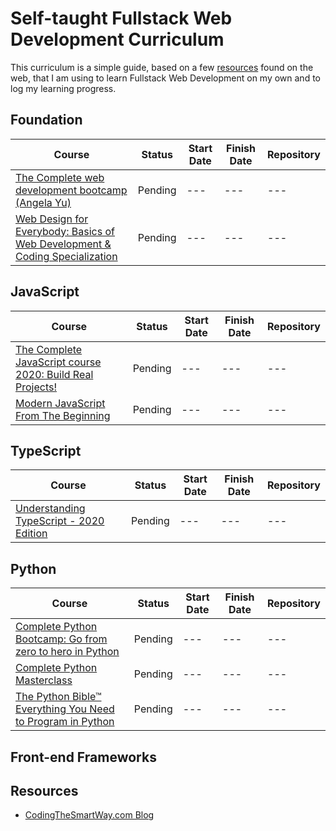 # Self-taught Fullstack Web Development Curriculum

This curriculum is a simple guide, based on a few [resources](#resources) found on the web, that I am using to learn Fullstack Web Development on my own and to log my learning progress.

## Foundation

| Course | Status | Start Date | Finish Date | Repository
-------- | ------ | ---------- | ----------- | ----------
[The Complete web development bootcamp (Angela Yu)](https://www.udemy.com/course/the-complete-web-development-bootcamp) | Pending | --- | --- | ---
[Web Design for Everybody: Basics of Web Development & Coding Specialization](https://www.coursera.org/specializations/web-design) | Pending | --- | --- | ---

## JavaScript

| Course | Status | Start Date | Finish Date | Repository
-------- | ------ | ---------- | ----------- | ----------
[The Complete JavaScript course 2020: Build Real Projects!](https://www.udemy.com/course/the-complete-javascript-course) | Pending | --- | --- | ---
[Modern JavaScript From The Beginning](https://www.udemy.com/course/modern-javascript-from-the-beginning/) | Pending | --- | --- | ---

## TypeScript

| Course | Status | Start Date | Finish Date | Repository
-------- | ------ | ---------- | ----------- | ----------
[Understanding TypeScript - 2020 Edition](https://www.udemy.com/course/understanding-typescript) | Pending | --- | --- | ---

## Python

| Course | Status | Start Date | Finish Date | Repository
-------- | ------ | ---------- | ----------- | ----------
[Complete Python Bootcamp: Go from zero to hero in Python](https://www.udemy.com/course/complete-python-bootcamp) | Pending | --- | --- | ---
[Complete Python Masterclass](https://www.udemy.com/course/python-the-complete-python-developer-course) | Pending | --- | --- | ---
[The Python Bible™ Everything You Need to Program in Python](https://www.udemy.com/course/the-python-bible) | Pending | --- | --- | ---

## Front-end Frameworks

## Resources

* [CodingTheSmartWay.com Blog](https://medium.com/codingthesmartway-com-blog/the-2019-roadmap-to-fullstack-web-development-1bba67a54ae8)
